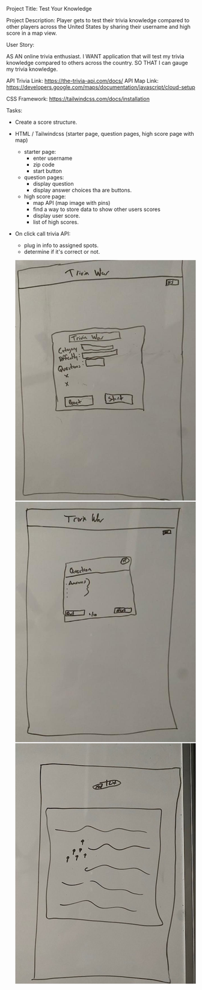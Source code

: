 Project Title: Test Your Knowledge 

Project Description: Player gets to test their trivia knowledge compared to other players across the United States by sharing their username and high score in a map view. 

User Story: 

AS AN online trivia enthusiast. 
I WANT application that will test my trivia knowledge compared to others across the country. 
SO THAT I can gauge my trivia knowledge. 

API Trivia Link: https://the-trivia-api.com/docs/ 
API Map Link: https://developers.google.com/maps/documentation/javascript/cloud-setup

CSS Framework:  https://tailwindcss.com/docs/installation 


Tasks: 
- Create a score structure. 
- HTML / Tailwindcss (starter page, question pages, high score page with map)
    - starter page: 
        - enter username 
        - zip code 
        - start button 
    - question pages:
        - display question 
        - display answer choices tha are buttons. 
    - high score page:
        - map API (map image with pins)
        - find a way to store data to show other users scores
        - display user score. 
        - list of high scores. 
- On click call trivia API: 
    - plug in info to assigned spots.
    - determine if it's correct or not. 


    ![Screenshot](./assets/images/page-1.jpg)
    ![Screenshot](./assets/images/page-2.jpg)
    ![Screenshot](./assets/images/page-3.jpg)




